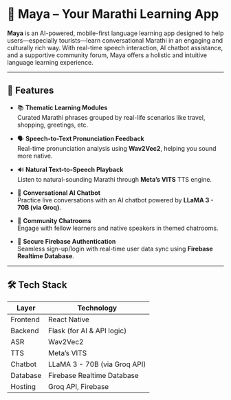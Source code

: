 # 🌸 Maya – Your Marathi Learning App

**Maya** is an AI-powered, mobile-first language learning app designed to help users—especially tourists—learn conversational Marathi in an engaging and culturally rich way. With real-time speech interaction, AI chatbot assistance, and a supportive community forum, Maya offers a holistic and intuitive language learning experience.

---

## 🚀 Features

- 📚 **Thematic Learning Modules**  
  Curated Marathi phrases grouped by real-life scenarios like travel, shopping, greetings, etc.

- 🗣️ **Speech-to-Text Pronunciation Feedback**  
  Real-time pronunciation analysis using **Wav2Vec2**, helping you sound more native.

- 🔊 **Natural Text-to-Speech Playback**  
  Listen to natural-sounding Marathi through **Meta’s VITS** TTS engine.

- 🤖 **Conversational AI Chatbot**  
  Practice live conversations with an AI chatbot powered by **LLaMA 3 - 70B (via Groq)**.

- 💬 **Community Chatrooms**  
  Engage with fellow learners and native speakers in themed chatrooms.

- 🔐 **Secure Firebase Authentication**  
  Seamless sign-up/login with real-time user data sync using **Firebase Realtime Database**.

---

## 🛠️ Tech Stack

| Layer      | Technology                    |
|------------|-------------------------------|
| Frontend   | React Native                  |
| Backend    | Flask (for AI & API logic)    |
| ASR        | Wav2Vec2                      |
| TTS        | Meta’s VITS                   |
| Chatbot    | LLaMA 3 - 70B (via Groq API)  |
| Database   | Firebase Realtime Database    |
| Hosting    | Groq API, Firebase            |
